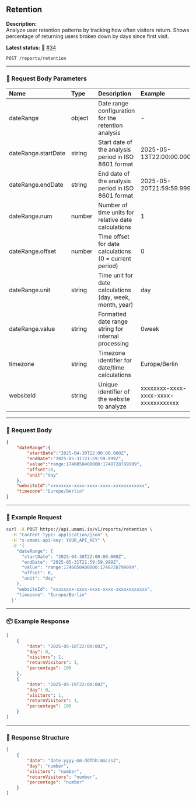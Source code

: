 ## Retention
<!-- testable: true -->
<!-- expectedStatus: 200 -->
**Description:**  
Analyze user retention patterns by tracking how often visitors return.
Shows percentage of returning users broken down by days since first visit.

**Latest status:** <!--status-->🚨 [#34](https://github.com/ceviixx/umami-api-docs/issues/34)<!--status-end-->

```
POST /reports/retention
```

---

### 📩 Request Body Parameters
| Name               | Type              | Description                                                 | Example             | Required |
| :----------------- | :---------------- | :---------------------------------------------------------- | :------------------ | :------: |
| dateRange          | object            | Date range configuration for the retention analysis        | -                   | yes      |
| dateRange.startDate| string            | Start date of the analysis period in ISO 8601 format       | 2025-05-13T22:00:00.000Z| yes  |
| dateRange.endDate  | string            | End date of the analysis period in ISO 8601 format         | 2025-05-20T21:59:59.999Z| yes  |
| dateRange.num      | number            | Number of time units for relative date calculations         | 1                   | yes      |
| dateRange.offset   | number            | Time offset for date calculations (0 = current period)     | 0                   | yes      |
| dateRange.unit     | string            | Time unit for date calculations (day, week, month, year)   | day                 | yes      |
| dateRange.value    | string            | Formatted date range string for internal processing        | 0week               | yes      |
| timezone           | string            | Timezone identifier for date/time calculations             | Europe/Berlin       | yes      |
| websiteId          | string            | Unique identifier of the website to analyze                 | xxxxxxxx-xxxx-xxxx-xxxx-xxxxxxxxxxxx | yes      |

---

### 📨 Request Body
```json
{
    "dateRange":{
        "startDate":"2025-04-30T22:00:00.000Z",
        "endDate":"2025-05-31T21:59:59.999Z",
        "value":"range:1746050400000:1748728799999",
        "offset":0,
        "unit":"day"
    },
    "websiteId":"xxxxxxxx-xxxx-xxxx-xxxx-xxxxxxxxxxxx",
    "timezone":"Europe/Berlin"
}
```

---

### 🔁 Example Request
```bash
curl -X POST https://api.umami.is/v1/reports/retention \
  -H "Content-Type: application/json" \
  -H "x-umami-api-key: YOUR_API_KEY" \
  -d '{
    "dateRange": {
      "startDate": "2025-04-30T22:00:00.000Z",
      "endDate": "2025-05-31T21:59:59.999Z",
      "value": "range:1746050400000:1748728799999",
      "offset": 0,
      "unit": "day"
    },
    "websiteId": "xxxxxxxx-xxxx-xxxx-xxxx-xxxxxxxxxxxx",
    "timezone": "Europe/Berlin"
  }'
```

---

### 📦 Example Response
```json
[
    {
        "date": "2025-05-18T22:00:00Z",
        "day": 0,
        "visitors": 1,
        "returnVisitors": 1,
        "percentage": 100
    }, 
    {
        "date": "2025-05-19T22:00:00Z",
        "day": 0,
        "visitors": 1,
        "returnVisitors": 1,
        "percentage": 100
    }
]
```

---

### 📘 Response Structure
```json
[
    {
        "date": "date:yyyy-mm-ddThh:mm:ssZ",
        "day": "number",
        "visitors": "number",
        "returnVisitors": "number",
        "percentage": "number"
    }
]
```
